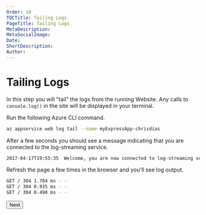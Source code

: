 ```yaml
---
Order: 10
TOCTitle: Tailing Logs
PageTitle: Tailing Logs
MetaDescription: 
MetaSocialImage: 
Date: 
ShortDescription: 
Author: 
---
```


# Tailing Logs

In this step you will "tail" the logs from the running Website. Any calls to `console.log()` in the site will be displayed in your terminal.

Run the following Azure CLI command.

``` bash
az appservice web log tail --name myExpressApp-chrisdias
```

After a few seconds you should see a message indicating that you are connected to the log-streaming service.

``` bash
2017-04-17T19:55:35  Welcome, you are now connected to log-streaming service.
```

Refresh the page a few times in the browser and you'll see log output.

``` bash
GET / 304 1.704 ms - -
GET / 304 0.935 ms - -
GET / 304 0.490 ms - -
```
<button>Next</button>